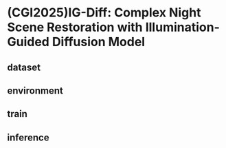 # (CGI2025)IG-Diff: Complex Night Scene Restoration with Illumination-Guided Diffusion Model

## dataset


## environment


## train


## inference


